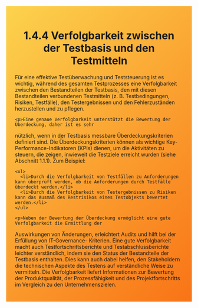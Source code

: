 <div class="rounded-lg border shadow-sm" style="background: linear-gradient(135deg,#FCD34D 0%,#F97316 100%); padding: 24px; border-color: #EA580C">
  <header style="margin-bottom:12px">
    <h1 class="text-2xl font-bold text-gray-900">1.4.4 Verfolgbarkeit zwischen der Testbasis und den Testmitteln</h1>
  </header>
  <article class="prose max-w-none">
    <p>Für eine effektive Testüberwachung und Teststeuerung ist es wichtig, während des gesamten
Testprozesses eine Verfolgbarkeit zwischen den Bestandteilen der Testbasis, den mit diesen
Bestandteilen verbundenen Testmitteln (z. B. Testbedingungen, Risiken, Testfälle), den
Testergebnissen und den Fehlerzuständen herzustellen und zu pflegen.</p>

    <p>Eine genaue Verfolgbarkeit unterstützt die Bewertung der Überdeckung, daher ist es sehr
nützlich, wenn in der Testbasis messbare Überdeckungskriterien definiert sind. Die
Überdeckungskriterien können als wichtige Key-Performance-Indikatoren (KPIs) dienen, um
die Aktivitäten zu steuern, die zeigen, inwieweit die Testziele erreicht wurden (siehe Abschnitt
1.1.1). Zum Beispiel:</p>

    <ul>
      <li>Durch die Verfolgbarkeit von Testfällen zu Anforderungen kann überprüft werden, ob die Anforderungen durch Testfälle überdeckt werden.</li>
      <li>Durch die Verfolgbarkeit von Testergebnissen zu Risiken kann das Ausmaß des Restrisikos eines Testobjekts bewertet werden.</li>
    </ul>

    <p>Neben der Bewertung der Überdeckung ermöglicht eine gute Verfolgbarkeit die Ermittlung der
Auswirkungen von Änderungen, erleichtert Audits und hilft bei der Erfüllung von IT-Governance-
Kriterien. Eine gute Verfolgbarkeit macht auch Testfortschrittsberichte und
Testabschlussberichte leichter verständlich, indem sie den Status der Bestandteile der
Testbasis enthalten. Dies kann auch dabei helfen, den Stakeholdern die technischen Aspekte
des Testens auf verständliche Weise zu vermitteln. Die Verfolgbarkeit liefert Informationen zur
Bewertung der Produktqualität, der Prozessfähigkeit und des Projektfortschritts im Vergleich
zu den Unternehmenszielen.</p>
  </article>
</div>
